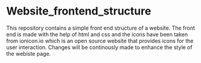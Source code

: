 # Website_frontend_structure
This repository contains a simple front end structure of a website. The front end is made with the help of html and css and the icons have been taken from ionicon.io which is an open source website that provides icons for the user interaction.
Changes will be continously made to enhance the style of the webiste page.
